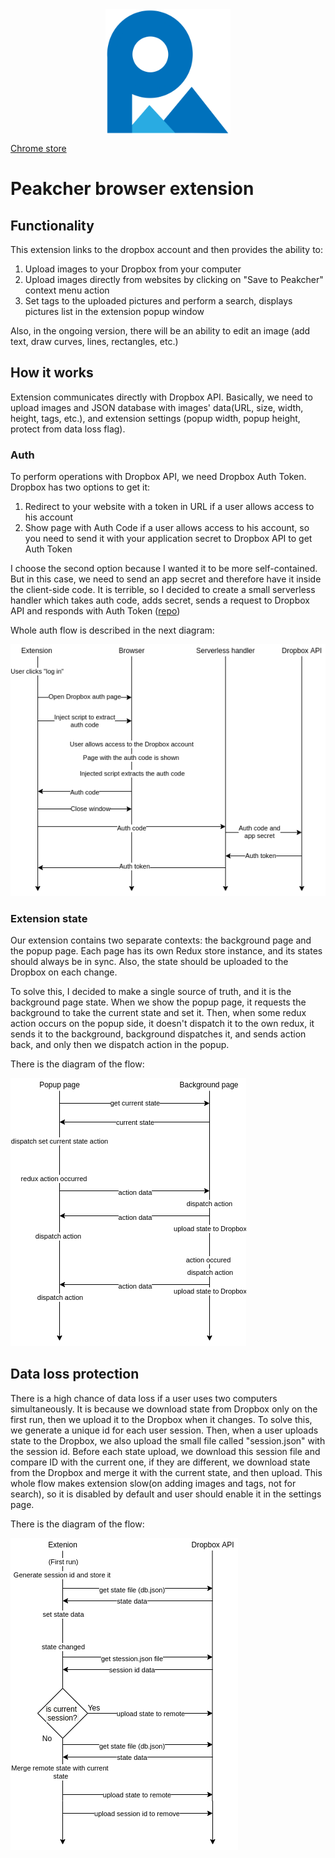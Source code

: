 <div align="center">
  <img align="center" src="https://raw.githubusercontent.com/Kontsedal/peakcher/master/readme_assets/logo.svg" width="200"/>
</div>

[Chrome store](https://chrome.google.com/webstore/detail/peakcher-2/iimmbnkpceokheecnikobjbpnnenbeap)

# Peakcher browser extension


## Functionality

This extension links to the dropbox account and then provides the ability to:
1) Upload images to your Dropbox from your computer
2) Upload images directly from websites by clicking on "Save to Peakcher" context menu action
3) Set tags to the uploaded pictures and perform a search, displays pictures list in the extension popup window

Also, in the ongoing version, there will be an ability to edit an image (add text, draw curves, lines, rectangles, etc.)


## How it works

Extension communicates directly with Dropbox API. Basically, we need to upload images and JSON 
database with images' data(URL, size, width, height, tags, etc.), and extension settings (popup width, popup height,
protect from data loss flag).

### Auth

To perform operations with Dropbox API, we need Dropbox Auth Token. Dropbox has two options to get it:
1) Redirect to your website with a token in URL if a user allows access to his account
2) Show page with Auth Code if a user allows access to his account, so you need to send it with your 
application secret to Dropbox API to get Auth Token

I choose the second option because I wanted it to be more self-contained. But in this case, we need to send an app secret and therefore have it inside the client-side code. It is terrible, so I decided to create a small serverless handler which 
takes auth code, adds secret, sends a request to Dropbox API and responds with Auth Token ([repo](https://github.com/Kontsedal/peakcher-lambda))

Whole auth flow is described in the next diagram:

![auth flow diagram](./readme_assets/authFlow.png)

### Extension state

Our extension contains two separate contexts: the background page and the popup page. Each page has its own Redux
store instance, and its states should always be in sync. Also, the state should be uploaded to the Dropbox on each change.

To solve this, I decided to make a single source of truth, and it is the background page state.
 When we show the popup page, it requests the background to take the current state and set it. Then, when some redux action
 occurs on the popup side, it doesn't dispatch it to the own redux, it sends it to the background, background dispatches it,
 and sends action back, and only then we dispatch action in the popup.
 
 There is the diagram of the flow: 
 
![state flow diagram](./readme_assets/stateFlow.png)


## Data loss protection

There is a high chance of data loss if a user uses two computers simultaneously. It is because we download state from Dropbox only on the first run, then we upload it to the Dropbox when it changes. To solve this, we generate a unique id for each user session.
Then, when a user uploads state to the Dropbox, we also upload the small file called "session.json" with the session id.
Before each state upload, we download this session file and compare ID with the current one, if they are different, we download state 
from the Dropbox and merge it with the current state, and then upload.
This whole flow makes extension slow(on adding images and tags, not for search), so it is disabled by default and
user should enable it in the settings page. 

 There is the diagram of the flow: 
 
![remotestate flow diagram](./readme_assets/remoteStateFlow.png)
